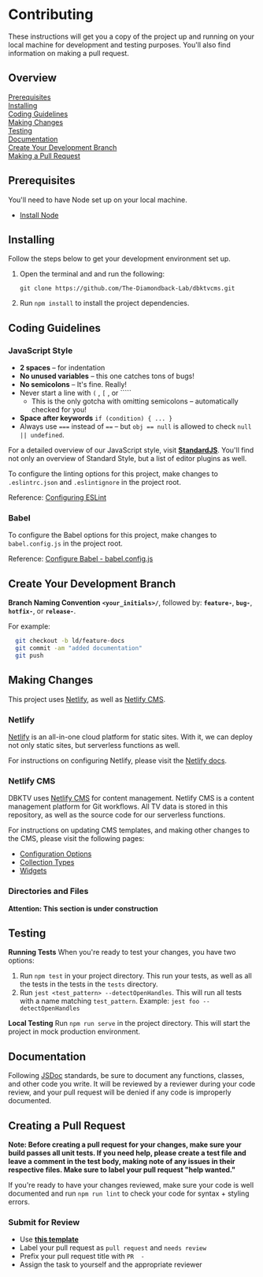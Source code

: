 # Contributing

These instructions will get you a copy of the project up and running on your
local machine for development and testing purposes. You'll also find information
on making a pull request.

## Overview

[Prerequisites](#prerequisites)  
[Installing](#installing)  
[Coding Guidelines](#coding-guidelines)  
[Making Changes](#making-changes)  
[Testing](#testing)  
[Documentation](#documentation)  
[Create Your Development Branch](#create-your-development-branch)  
[Making a Pull Request](#making-a-pull-request)  

## Prerequisites

You'll need to have Node set up on your local machine.

- [Install Node](https://nodejs.org/en/download/)

## Installing

Follow the steps below to get your development environment set up.

1. Open the terminal and and run the following:

    `git clone https://github.com/The-Diamondback-Lab/dbktvcms.git`

2. Run `npm install` to install the project dependencies.

## Coding Guidelines

### JavaScript Style

- **2 spaces** – for indentation
- **No unused variables** – this one catches tons of bugs!
- **No semicolons** – It's fine. Really!
- Never start a line with `(` , `[` , or `````
  - This is the only gotcha with omitting semicolons – automatically checked for you!
- **Space after keywords** `if (condition) { ... }`
- Always use `===` instead of `==` – but `obj == null` is allowed to check `null || undefined`.

For a detailed overview of our JavaScript style, visit [**StandardJS**][1].
You'll find not only an overview of Standard Style, but a list of editor plugins
as well.

To configure the linting options for this project, make changes to
`.eslintrc.json` and `.eslintignore` in the project root.

Reference: [Configuring ESLint](https://eslint.org/docs/user-guide/configuring)

### Babel

To configure the Babel options for this project, make changes to
`babel.config.js` in the project root.

Reference: [Configure Babel - babel.config.js](https://babeljs.io/docs/en/configuration#babelconfigjs)

## Create Your Development Branch

**Branch Naming Convention**
**`<your_initials>/`**, followed by: **`feature-`**, **`bug-`**, **`hotfix-`**, or **`release-`**.

For example:

```bash
  git checkout -b ld/feature-docs
  git commit -am "added documentation"
  git push
```

## Making Changes

This project uses [Netlify][2], as well as [Netlify CMS][3].

### Netlify

[Netlify][2] is an all-in-one cloud platform for static sites. With it, we can
deploy not only static sites, but serverless functions as well.

For instructions on configuring Netlify, please visit the [Netlify docs][4].

### Netlify CMS

DBKTV uses [Netlify CMS][3] for content management. Netlify CMS is a content
management platform for Git workflows. All TV data is stored in this repository,
as well as the source code for our serverless functions.

For instructions on updating CMS templates, and making other changes to the CMS,
please visit the following pages:

- [Configuration Options][5]
- [Collection Types][6]
- [Widgets][7]

### Directories and Files

**Attention: This section is under construction**

## Testing

**Running Tests**
When you're ready to test your changes, you have two options:

1. Run `npm test` in your project directory. This run your tests, as well as all
   the tests in the tests in the `tests` directory.
2. Run `jest <test_pattern> --detectOpenHandles`. This will run all tests with a
   name matching `test_pattern`. Example: `jest foo --detectOpenHandles`

**Local Testing**
Run `npm run serve` in the project directory. This will start the project in
mock production environment.

## Documentation

Following [JSDoc][8] standards, be sure to document any
functions, classes, and other code you write. It will be reviewed by a reviewer
during your code review, and your pull request will be denied if any code is
improperly documented.

## Creating a Pull Request

**Note: Before creating a pull request for your changes, make sure your build
passes all unit tests. If you need help, please create a test file and leave a
comment in the test body, making note of any issues in their respective files.
Make sure to label your pull request "help wanted."**

If you're ready to have your changes reviewed, make sure your code is well
documented and run `npm run lint` to check your code for syntax + styling errors.

### Submit for Review

- Use [**this template**][9]
- Label your pull request as `pull request` and `needs review`
- Prefix your pull request title with `PR  -`
- Assign the task to yourself and the appropriate reviewer

[1]: https://standardjs.com
[2]: https://docs.netlify.com
[3]: https://www.netlifycms.org/docs/intro/
[4]: https://docs.netlify.com
[5]: https://www.netlifycms.org/docs/configuration-options/
[6]: https://www.netlifycms.org/docs/collection-types/
[7]: https://www.netlifycms.org/docs/widgets/
[8]: https://jsdoc.app/
[9]: ./pull_request_template.md
